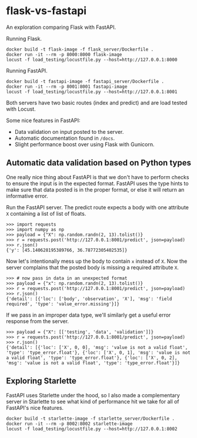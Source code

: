 # flask-vs-fastapi
An exploration comparing Flask with FastAPI.


Running Flask.
```
docker build -t flask-image -f flask_server/Dockerfile .
docker run -it --rm -p 8000:8000 flask-image
locust -f load_testing/locustfile.py --host=http://127.0.0.1:8000
```

Running FastAPI.
```
docker build -t fastapi-image -f fastapi_server/Dockerfile .
docker run -it --rm -p 8001:8001 fastapi-image
locust -f load_testing/locustfile.py --host=http://127.0.0.1:8001
```

Both servers have two basic routes (index and predict) and are load tested with Locust.

Some nice features in FastAPI:

- Data validation on input posted to the server.
- Automatic documentation found in `/docs`.
- Slight performance boost over using Flask with Gunicorn.

## Automatic data validation based on Python types

One really nice thing about FastAPI is that we don't have to perform checks to ensure the input is in the expected format. FastAPI uses the type hints to make sure that data posted is in the proper format, or else it will return an informative error. 

Run the FastAPI server. The predict route expects a body with one attribute `X` containing a list of list of floats. 

```
>>> import requests
>>> import numpy as np 
>>> payload = {"X": np.random.randn(2, 13).tolist()}
>>> r = requests.post('http://127.0.0.1:8001/predict', json=payload)
>>> r.json()
{'y': [45.140628195389766, 36.78772305402535]}
```

Now let's intentionally mess up the body to contain `x` instead of `X`. Now the server complains that the posted body is missing a required attribute `X`. 

```
>>> # now pass in data in an unexpected format
>>> payload = {"x": np.random.randn(2, 13).tolist()}
>>> r = requests.post('http://127.0.0.1:8001/predict', json=payload)
>>> r.json()
{'detail': [{'loc': ['body', 'observation', 'X'], 'msg': 'field required', 'type': 'value_error.missing'}]}
```

If we pass in an improper data type, we'll similarly get a useful error response from the server.

```
>>> payload = {"X": [['testing', 'data', 'validation']]}
>>> r = requests.post('http://127.0.0.1:8001/predict', json=payload)
>>> r.json()
{'detail': [{'loc': ['X', 0, 0], 'msg': 'value is not a valid float', 'type': 'type_error.float'}, {'loc': ['X', 0, 1], 'msg': 'value is not a valid float', 'type': 'type_error.float'}, {'loc': ['X', 0, 2], 'msg': 'value is not a valid float', 'type': 'type_error.float'}]}
```

## Exploring Starlette

FastAPI uses Starlette under the hood, so I also made a complementary server in Starlette to see what kind of performance hit we take for all of FastAPI's nice features.

```
docker build -t starlette-image -f starlette_server/Dockerfile .
docker run -it --rm -p 8002:8002 starlette-image
locust -f load_testing/locustfile.py --host=http://127.0.0.1:8002
```